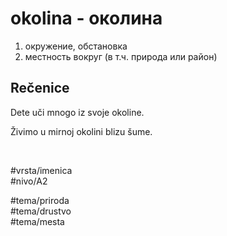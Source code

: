 # okolina - околина

1. окружение, обстановка  
2. местность вокруг (в т.ч. природа или район)

## Rečenice

Dete uči mnogo iz svoje okoline.

Živimo u mirnoj okolini blizu šume.

<br>

#vrsta/imenica  
#nivo/A2  

#tema/priroda  
#tema/drustvo  
#tema/mesta  
